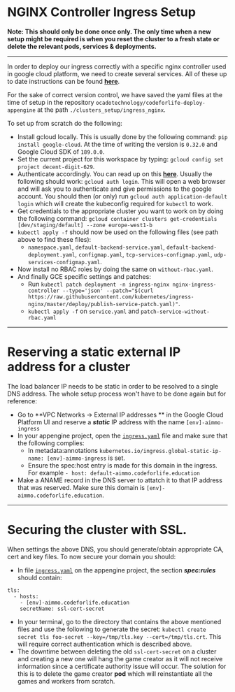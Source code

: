 # NGINX Controller Ingress Setup

**Note: This should only be done once only. The only time when a new setup might be required is when you reset the cluster to a fresh state or delete the relevant pods, services & deployments.**

--- 


In order to deploy our ingress correctly with a specific nginx controller used in google cloud platform, we need to create several services. All of these up to date instructions can be found [**here**](https://github.com/kubernetes/ingress-nginx/blob/master/deploy/README.md). 

For the sake of correct version control, we have saved the yaml files at the time of setup in the repository `ocadotechnology/codeforlife-deploy-appengine` at the path `./clusters_setup/ingress_nginx`.

To set up from scratch do the following:
* Install gcloud locally. This is usually done by the following command: `pip install google-cloud`. At the time of writing the version is `0.32.0` and Google Cloud SDK of `189.0.0`.
* Set the current project for this workspace by typing: `gcloud config set project decent-digit-629`.
* Authenticate accordingly. You can read up on this [**here**](https://cloud.google.com/appengine/docs/standard/python/oauth/). Usually the following should work: `gcloud auth login`. This will open a web browser and will ask you to authenticate and give permissions to the google account. You should then (or only) run `gcloud auth application-default login` which will create the kubeconfig required for `kubectl` to work. 
* Get credentials to the appropriate cluster you want to work on by doing the following command: `gcloud container clusters get-credentials [dev/staging/default] --zone europe-west1-b`
* `kubectl apply -f` should now be used on the following files (see path above to find these files):
    * `namespace.yaml`, `default-backend-service.yaml`, `default-backend-deployment.yaml`, `configmap.yaml`, `tcp-services-configmap.yaml`, `udp-services-configmap.yaml`. 
* Now install no RBAC roles by doing the same on `without-rbac.yaml`.
* And finally GCE specific settings and patches:
    * Run `kubectl patch deployment -n ingress-nginx nginx-ingress-controller --type='json' --patch="$(curl https://raw.githubusercontent.com/kubernetes/ingress-nginx/master/deploy/publish-service-patch.yaml)"`.
    * `kubectl apply -f` on `service.yaml` and `patch-service-without-rbac.yaml`

***
# Reserving a static external IP address for a cluster

The load balancer IP needs to be static in order to be resolved to a single DNS address. The whole setup process won't have to be done again but for reference:
* Go to **VPC Networks -> External IP addresses ** in the Google Cloud Platform UI and reserve a _**static**_ IP address with the name `[env]-aimmo-ingress`
* In your appengine project, open the [`ingress.yaml`](https://github.com/ocadotechnology/codeforlife-deploy-appengine/blob/master/clusters_setup/ingress.yaml) file and make sure that the following complies:
    * In metadata:annotations `kubernetes.io/ingress.global-static-ip-name: [env]-aimmo-ingress` is set.
    * Ensure the spec:host entry is made for this domain in the ingress. For example `- host: default-aimmo.codeforlife.education`
* Make a ANAME record in the DNS server to attatch it to that IP address that was reserved. Make sure this domain is `[env]-aimmo.codeforlife.education`.

***
# Securing the cluster with SSL.

When settings the above DNS, you should generate/obtain appropriate CA, cert and key files. To now secure your domain you should:
* In file [`ingress.yaml`](https://github.com/ocadotechnology/codeforlife-deploy-appengine/blob/master/clusters_setup/ingress.yaml) on the appengine project, the section _**spec:rules**_ should contain:
```  
tls:
  - hosts:
    - [env]-aimmo.codeforlife.education
    secretName: ssl-cert-secret
```
* In your terminal, go to the directory that contains the above mentioned files and use the following to generate the secret: `kubectl create secret tls foo-secret --key=/tmp/tls.key --cert=/tmp/tls.crt`. This will require correct authentication which is described above.
* The downtime between deleting the old `ssl-cert-secret` on a cluster and creating a new one will hang the game creator as it will not receive information since a certificate authority issue will occur. The solution for this is to delete the game creator **pod** which will reinstantiate all the games and workers from scratch.
